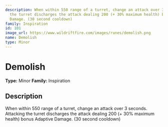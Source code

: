 ```yaml
---
description: When within 550 range of a turret, change an attack over 3 seconds. Attacking
  the turret discharges the attack dealing 200 (+ 30% maximum health) bonus Adaptive
  Damage. (30 second cooldown)
family: Inspiration
id: 101
image_url: https://www.wildriftfire.com/images/runes/demolish.png
name: Demolish
type: Minor
---
```


# Demolish

**Type:** Minor
**Family:** Inspiration

## Description

When within 550 range of a turret, change an attack over 3 seconds. Attacking the turret discharges the attack dealing 200 (+ 30% maximum health) bonus Adaptive Damage. (30 second cooldown)

